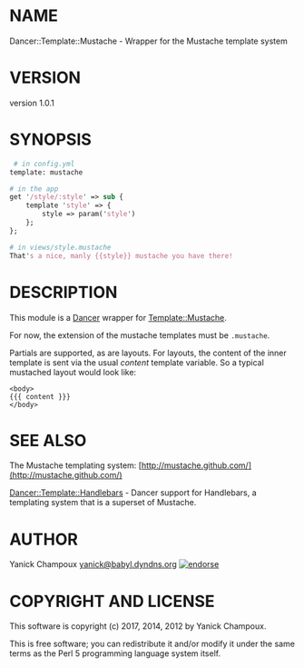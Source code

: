 # NAME

Dancer::Template::Mustache - Wrapper for the Mustache template system

# VERSION

version 1.0.1

# SYNOPSIS

```perl
 # in config.yml
template: mustache

# in the app
get '/style/:style' => sub {
    template 'style' => {
        style => param('style')
    };
};

# in views/style.mustache
That's a nice, manly {{style}} mustache you have there!
```

# DESCRIPTION

This module is a [Dancer](https://metacpan.org/pod/Dancer) wrapper for [Template::Mustache](https://metacpan.org/pod/Template::Mustache). 

For now, the extension of the mustache templates must be `.mustache`.

Partials are supported, as are layouts. For layouts, the content of the inner
template is sent via the usual _content_ template variable. So a typical 
mustached layout would look like:

```
<body>
{{{ content }}}
</body>
```

# SEE ALSO

The Mustache templating system: [http://mustache.github.com/](http://mustache.github.com/)

[Dancer::Template::Handlebars](https://metacpan.org/pod/Dancer::Template::Handlebars) - Dancer support for Handlebars, a templating system
that is a superset of Mustache.

# AUTHOR

Yanick Champoux <yanick@babyl.dyndns.org> [![endorse](http://api.coderwall.com/yanick/endorsecount.png)](http://coderwall.com/yanick)

# COPYRIGHT AND LICENSE

This software is copyright (c) 2017, 2014, 2012 by Yanick Champoux.

This is free software; you can redistribute it and/or modify it under
the same terms as the Perl 5 programming language system itself.
